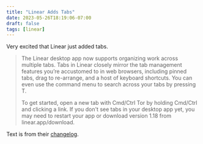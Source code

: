 ```yaml
---
title: "Linear Adds Tabs"
date: 2023-05-26T18:19:06-07:00
draft: false
tags: [linear]
---
```


Very excited that Linear just added tabs.

> The Linear desktop app now supports organizing work across multiple tabs. Tabs in Linear closely mirror the tab management features you’re accustomed to in web browsers, including pinned tabs, drag to re-arrange, and a host of keyboard shortcuts. You can even use the command menu to search across your tabs by pressing T.
>
> To get started, open a new tab with Cmd/Ctrl Tor by holding Cmd/Ctrl and clicking a link. If you don't see tabs in your desktop app yet, you may need to restart your app or download version 1.18 from linear.app/download.

Text is from their [changelog](https://linear.app/changelog/2023-05-25-project-views).
